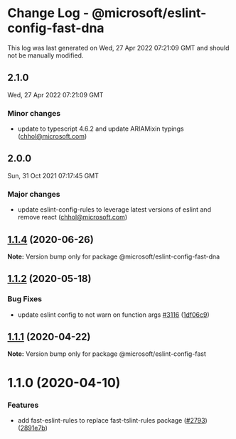# Change Log - @microsoft/eslint-config-fast-dna

This log was last generated on Wed, 27 Apr 2022 07:21:09 GMT and should not be manually modified.

<!-- Start content -->

## 2.1.0

Wed, 27 Apr 2022 07:21:09 GMT

### Minor changes

- update to typescript 4.6.2 and update ARIAMixin typings (chhol@microsoft.com)

## 2.0.0

Sun, 31 Oct 2021 07:17:45 GMT

### Major changes

- update eslint-config-rules to leverage latest versions of eslint and remove react (chhol@microsoft.com)

## [1.1.4](https://github.com/microsoft/fast/compare/@microsoft/eslint-config-fast-dna@1.1.3...@microsoft/eslint-config-fast-dna@1.1.4) (2020-06-26)

**Note:** Version bump only for package @microsoft/eslint-config-fast-dna





## [1.1.2](https://github.com/microsoft/fast/compare/@microsoft/eslint-config-fast@1.1.1...@microsoft/eslint-config-fast@1.1.2) (2020-05-18)


### Bug Fixes

* update eslint config to not warn on function args [#3116](https://github.com/microsoft/fast/issues/3116) ([1df06c9](https://github.com/microsoft/fast/commit/1df06c96da7518ba75de6d5635859345468bd42a))





## [1.1.1](https://github.com/microsoft/fast/compare/@microsoft/eslint-config-fast@1.1.0...@microsoft/eslint-config-fast@1.1.1) (2020-04-22)

**Note:** Version bump only for package @microsoft/eslint-config-fast





# 1.1.0 (2020-04-10)


### Features

* add fast-eslint-rules to replace fast-tslint-rules package ([#2793](https://github.com/microsoft/fast/issues/2793)) ([2891e7b](https://github.com/microsoft/fast/commit/2891e7bc9af41b7ba55eb410dee019c6d1adca3b))
